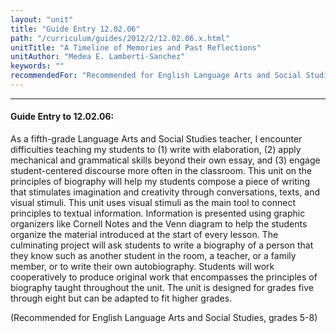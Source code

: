 ```yaml
---
layout: "unit"
title: "Guide Entry 12.02.06"
path: "/curriculum/guides/2012/2/12.02.06.x.html"
unitTitle: "A Timeline of Memories and Past Reflections"
unitAuthor: "Medea E. Lamberti-Sanchez"
keywords: ""
recommendedFor: "Recommended for English Language Arts and Social Studies, grades 5-8"
---
```

<body>
<hr/>
<h4>
Guide Entry to 12.02.06:
</h4>
<p>
As a fifth-grade Language Arts and Social Studies teacher, I encounter difficulties teaching my students to (1) write with elaboration, (2) apply mechanical and grammatical skills beyond their own essay, and (3) engage student-centered discourse more often in the classroom. This unit on the principles of biography will help my students compose a piece of writing that stimulates imagination and creativity through conversations, texts, and visual stimuli. This unit uses visual stimuli as the main tool to connect principles to textual information. Information is presented using graphic organizers like Cornell Notes and the Venn diagram to help the students organize the material introduced at the start of every lesson. The culminating project will ask students to write a biography of a person that they know such as another student in the room, a teacher, or a family member, or to write their own autobiography. Students will work cooperatively to produce original work that encompasses the principles of biography taught throughout the unit. The unit is designed for grades five through eight but can be adapted to fit higher grades.
</p>
<p>
(Recommended for English Language Arts and Social Studies, grades 5-8)
</p>
</body>